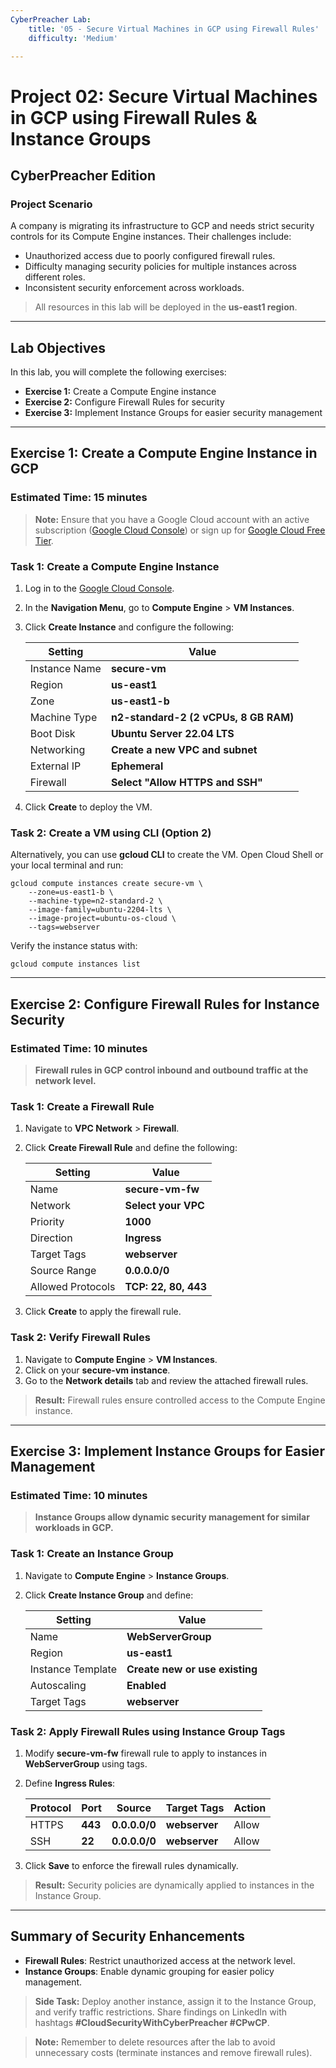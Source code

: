 ```yaml
---
CyberPreacher Lab:  
    title: '05 - Secure Virtual Machines in GCP using Firewall Rules'  
    difficulty: 'Medium'  

---
```


# **Project 02: Secure Virtual Machines in GCP using Firewall Rules & Instance Groups**  
## **CyberPreacher Edition**  

### **Project Scenario**  
A company is migrating its infrastructure to GCP and needs strict security controls for its Compute Engine instances. Their challenges include:  

- Unauthorized access due to poorly configured firewall rules.  
- Difficulty managing security policies for multiple instances across different roles.  
- Inconsistent security enforcement across workloads.  

> All resources in this lab will be deployed in the **us-east1 region**.  

---

## **Lab Objectives**  
In this lab, you will complete the following exercises:  

- **Exercise 1:** Create a Compute Engine instance  
- **Exercise 2:** Configure Firewall Rules for security  
- **Exercise 3:** Implement Instance Groups for easier security management  

---

## **Exercise 1: Create a Compute Engine Instance in GCP**  

### **Estimated Time:** 15 minutes  

> **Note:** Ensure that you have a Google Cloud account with an active subscription ([Google Cloud Console](https://console.cloud.google.com)) or sign up for [Google Cloud Free Tier](https://cloud.google.com/free).  

### **Task 1: Create a Compute Engine Instance**  

1. Log in to the [Google Cloud Console](https://console.cloud.google.com).  
2. In the **Navigation Menu**, go to **Compute Engine** > **VM Instances**.  
3. Click **Create Instance** and configure the following:  

   |Setting|Value|  
   |---|---|  
   |Instance Name|**secure-vm**|  
   |Region|**us-east1**|  
   |Zone|**us-east1-b**|  
   |Machine Type|**n2-standard-2 (2 vCPUs, 8 GB RAM)**|  
   |Boot Disk|**Ubuntu Server 22.04 LTS**|  
   |Networking|**Create a new VPC and subnet**|  
   |External IP|**Ephemeral**|  
   |Firewall|**Select "Allow HTTPS and SSH"**|  

4. Click **Create** to deploy the VM.  

### **Task 2: Create a VM using CLI (Option 2)**  

Alternatively, you can use **gcloud CLI** to create the VM. Open Cloud Shell or your local terminal and run:

```shell
gcloud compute instances create secure-vm \
    --zone=us-east1-b \
    --machine-type=n2-standard-2 \
    --image-family=ubuntu-2204-lts \
    --image-project=ubuntu-os-cloud \
    --tags=webserver
```

Verify the instance status with:

```shell
gcloud compute instances list
```

---

## **Exercise 2: Configure Firewall Rules for Instance Security**  

### **Estimated Time:** 10 minutes  

> **Firewall rules in GCP control inbound and outbound traffic at the network level.**  

### **Task 1: Create a Firewall Rule**  

1. Navigate to **VPC Network** > **Firewall**.  
2. Click **Create Firewall Rule** and define the following:  

   |Setting|Value|  
   |---|---|  
   |Name|**secure-vm-fw**|  
   |Network|**Select your VPC**|  
   |Priority|**1000**|  
   |Direction|**Ingress**|  
   |Target Tags|**webserver**|  
   |Source Range|**0.0.0.0/0**|  
   |Allowed Protocols|**TCP: 22, 80, 443**|  

3. Click **Create** to apply the firewall rule.  

### **Task 2: Verify Firewall Rules**  

1. Navigate to **Compute Engine** > **VM Instances**.  
2. Click on your **secure-vm instance**.  
3. Go to the **Network details** tab and review the attached firewall rules.  

> **Result:** Firewall rules ensure controlled access to the Compute Engine instance.  

---

## **Exercise 3: Implement Instance Groups for Easier Management**  

### **Estimated Time:** 10 minutes  

> **Instance Groups allow dynamic security management for similar workloads in GCP.**  

### **Task 1: Create an Instance Group**  

1. Navigate to **Compute Engine** > **Instance Groups**.  
2. Click **Create Instance Group** and define:  

   |Setting|Value|  
   |---|---|  
   |Name|**WebServerGroup**|  
   |Region|**us-east1**|  
   |Instance Template|**Create new or use existing**|  
   |Autoscaling|**Enabled**|  
   |Target Tags|**webserver**|  

### **Task 2: Apply Firewall Rules using Instance Group Tags**  

1. Modify **secure-vm-fw** firewall rule to apply to instances in **WebServerGroup** using tags.  
2. Define **Ingress Rules**:  

   |Protocol|Port|Source|Target Tags|Action|  
   |---|---|---|---|---|  
   |HTTPS|**443**|**0.0.0.0/0**|**webserver**|Allow|  
   |SSH|**22**|**0.0.0.0/0**|**webserver**|Allow|  

3. Click **Save** to enforce the firewall rules dynamically.  

> **Result:** Security policies are dynamically applied to instances in the Instance Group.

---

## **Summary of Security Enhancements**  

- **Firewall Rules**: Restrict unauthorized access at the network level.  
- **Instance Groups**: Enable dynamic grouping for easier policy management.  

> **Side Task:** Deploy another instance, assign it to the Instance Group, and verify traffic restrictions. Share findings on LinkedIn with hashtags **#CloudSecurityWithCyberPreacher #CPwCP**.  

> **Note:** Remember to delete resources after the lab to avoid unnecessary costs (terminate instances and remove firewall rules).  